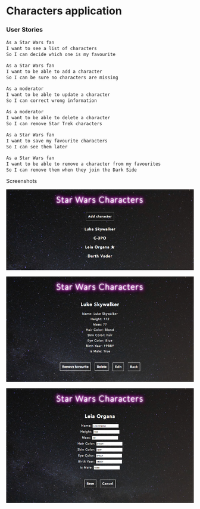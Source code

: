 # Characters application

### User Stories

```
As a Star Wars fan
I want to see a list of characters
So I can decide which one is my favourite
```

```
As a Star Wars fan
I want to be able to add a character
So I can be sure no characters are missing
```

```
As a moderator
I want to be able to update a character
So I can correct wrong information
```

```
As a moderator
I want to be able to delete a character
So I can remove Star Trek characters
```

```
As a Star Wars fan
I want to save my favourite characters
So I can see them later
```

```
As a Star Wars fan
I want to be able to remove a character from my favourites
So I can remove them when they join the Dark Side
```

Screenshots

![alt text](screenshots/screenshot1.jpg "Screenshot one")

![alt text](screenshots/screenshot2.jpg "Screenshot two")

![alt text](screenshots/screenshot3.jpg "Screenshot three")
